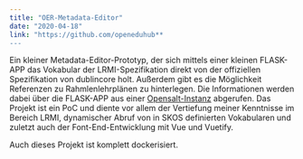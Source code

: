 ```yaml
---
title: "OER-Metadata-Editor"
date: "2020-04-18"
link: "https://github.com/openeduhub**
---
```


Ein kleiner Metadata-Editor-Prototyp, der sich mittels einer kleinen FLASK-APP das Vokabular der LRMI-Spezifikation direkt von der offiziellen Spezifikation von dublincore holt.
Außerdem gibt es die Möglichkeit Referenzen zu Rahmlenlehrplänen zu hinterlegen. 
Die Informationen werden dabei über die FLASK-APP aus einer [Opensalt-Instanz](http://141.5.108.59:3000/cfdoc/) abgerufen.
Das Projekt ist ein PoC und diente vor allem der Vertiefung meiner Kenntnisse im Bereich LRMI, dynamischer Abruf von in SKOS definierten Vokabularen und zuletzt auch der Font-End-Entwicklung mit Vue und Vuetify.

Auch dieses Projekt ist komplett dockerisiert.
